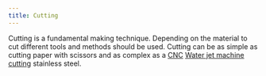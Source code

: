 ```yaml
---
title: Cutting
---
```


Cutting is a fundamental making technique. Depending on the material to cut different tools and methods should be used. Cutting can be as simple as cutting paper with scissors and as complex as a [CNC](../digital-fabrication/cnc/cnc.md) [Water jet machine cutting](../digital-fabrication/water-jet-cutting.md) stainless steel.
